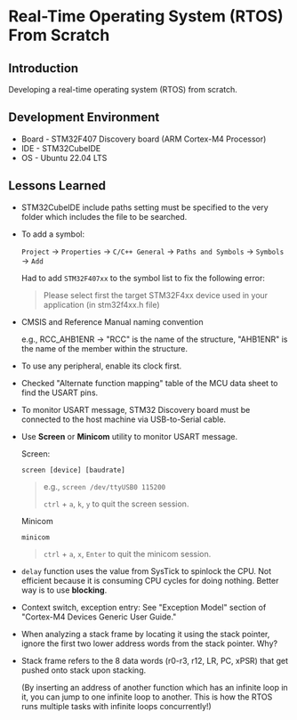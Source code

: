 # Real-Time Operating System (RTOS) From Scratch



## Introduction

Developing a real-time operating system (RTOS) from scratch.



## Development Environment

* Board - STM32F407 Discovery board (ARM Cortex-M4 Processor)
* IDE - STM32CubeIDE
* OS - Ubuntu 22.04 LTS



## Lessons Learned

* STM32CubeIDE include paths setting must be specified to the very folder which includes the file to be searched.

* To add a symbol:

  `Project` $\to$ `Properties` $\to$ `C/C++ General` $\to$ `Paths and Symbols` $\to$ `Symbols` $\to$ `Add`

  Had to add `STM32F407xx` to the symbol list to fix the following error:

  > Please select first the target STM32F4xx device used in your application (in stm32f4xx.h file)
  
* CMSIS and Reference Manual naming convention 

  e.g., RCC_AHB1ENR $\to$ "RCC" is the name of the structure, "AHB1ENR" is the name of the member within the structure.
  
* To use any peripheral, enable its clock first.

* Checked "Alternate function mapping" table of the MCU data sheet to find the USART pins.

* To monitor USART message, STM32 Discovery board must be connected to the host machine via USB-to-Serial cable.

* Use **Screen** or **Minicom** utility to monitor USART message.

  Screen:

  ```plain
  screen [device] [baudrate]
  ```

  > e.g., `screen /dev/ttyUSB0 115200`
  >
  > `ctrl` + `a`, `k`, `y` to quit the screen session.

  Minicom

  ```plain
  minicom
  ```

  > `ctrl` + `a`, `x`, `Enter` to quit the minicom session.
  
* `delay` function uses the value from SysTick to spinlock the CPU. Not efficient because it is consuming CPU cycles for doing nothing. Better way is to use **blocking**.

* Context switch, exception entry: See "Exception Model" section of "Cortex-M4 Devices Generic User Guide."

* When analyzing a stack frame by locating it using the stack pointer, ignore the first two lower address words from the stack pointer. Why?

* Stack frame refers to the 8 data words (r0-r3, r12, LR, PC, xPSR) that get pushed onto stack upon stacking.

  (By inserting an address of another function which has an infinite loop in it, you can jump to one infinite loop to another. This is how the RTOS runs multiple tasks with infinite loops concurrently!)